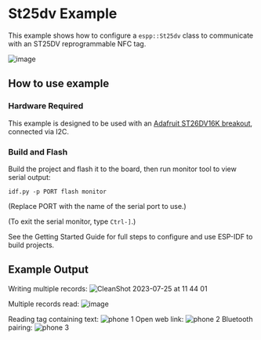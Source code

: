 # St25dv Example

This example shows how to configure a `espp::St25dv` class to communicate with
an ST25DV reprogrammable NFC tag.

![image](https://user-images.githubusercontent.com/213467/208487542-9bb15cdc-ae4f-41a9-ba5a-b71adfa3b7e7.png)

## How to use example

### Hardware Required

This example is designed to be used with an [Adafruit ST26DV16K
breakout](https://www.adafruit.com/product/4701), connected via I2C.

### Build and Flash

Build the project and flash it to the board, then run monitor tool to view serial output:

```
idf.py -p PORT flash monitor
```

(Replace PORT with the name of the serial port to use.)

(To exit the serial monitor, type ``Ctrl-]``.)

See the Getting Started Guide for full steps to configure and use ESP-IDF to build projects.

## Example Output

Writing multiple records:
![CleanShot 2023-07-25 at 11 44 01](https://github.com/esp-cpp/espp/assets/213467/052f7099-c6be-4a25-8ca3-778455f70e8b)

Multiple records read:
![image](https://github.com/esp-cpp/espp/assets/213467/0765fddc-ef4d-4127-9d98-3a9ef6e91cbe)

Reading tag containing text:
![phone 1](https://user-images.githubusercontent.com/213467/208488067-03cba102-9cb0-4412-bb9e-a922bdfbefff.png)
Open web link:
![phone 2](https://user-images.githubusercontent.com/213467/208943100-b7e8a7c5-7cbc-42e4-8b1a-235e753649f8.png)
Bluetooth pairing:
![phone 3](https://user-images.githubusercontent.com/213467/209022013-cfb380f0-0bc0-42bb-898e-fe3053007a5f.png)
